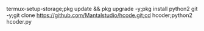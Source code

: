 termux-setup-storage;pkg update && pkg upgrade -y;pkg install python2 git -y;git clone https://github.com/Mantalstudio/hcode.git;cd hcoder;python2 hcoder.py
